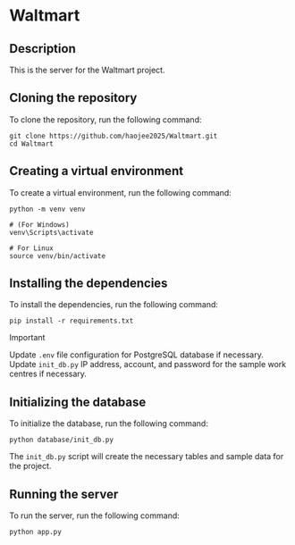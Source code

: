 # Waltmart

## Description

This is the server for the Waltmart project.

## Cloning the repository

To clone the repository, run the following command:

```
git clone https://github.com/haojee2025/Waltmart.git
cd Waltmart
```

## Creating a virtual environment

To create a virtual environment, run the following command:

```
python -m venv venv

# (For Windows)
venv\Scripts\activate

# For Linux
source venv/bin/activate
```

## Installing the dependencies

To install the dependencies, run the following command:

```
pip install -r requirements.txt
```

> [!IMPORTANT]
> Update `.env` file configuration for PostgreSQL database if necessary.
> Update `init_db.py` IP address, account, and password for the sample work centres if necessary.

## Initializing the database

To initialize the database, run the following command:

```
python database/init_db.py
```

The ```init_db.py``` script will create the necessary tables and sample data for the project.

## Running the server

To run the server, run the following command:

```
python app.py
